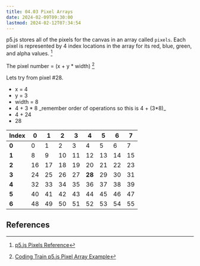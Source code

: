 ```yaml
---
title: 04.03 Pixel Arrays
date: 2024-02-09T09:30:00
lastmod: 2024-02-12T07:34:54
---
```


p5.js stores all of the pixels for the canvas in an array called `pixels`. Each pixel is represented by 4 index locations in the array for its red, blue, green, and alpha values. [^p5js-pixels]

The pixel number = (x + y \* width) [^train-pixels]

Lets try from pixel #28.

- x = 4
- y = 3
- width = 8
- 4 + 3 * 8 \_remember order of operations so this is 4 + (3*8)\_
- 4 + 24
- 28

<div class="responsive-table-markdown">

| Index | 0   | 1   | 2   | 3   | 4      | 5   | 6   | 7   |
| ----- | --- | --- | --- | --- | ------ | --- | --- | --- |
| **0** | 0   | 1   | 2   | 3   | 4      | 5   | 6   | 7   |
| **1** | 8   | 9   | 10  | 11  | 12     | 13  | 14  | 15  |
| **2** | 16  | 17  | 18  | 19  | 20     | 21  | 22  | 23  |
| **3** | 24  | 25  | 26  | 27  | **28** | 29  | 30  | 31  |
| **4** | 32  | 33  | 34  | 35  | 36     | 37  | 38  | 39  |
| **5** | 40  | 41  | 42  | 43  | 44     | 45  | 46  | 47  |
| **6** | 48  | 49  | 50  | 51  | 52     | 53  | 54  | 55  |

</div>

## References

[^p5js-pixels]: [p5.js Pixels Reference](https://p5js.org/reference/#/p5/pixels)
[^train-pixels]: [Coding Train p5.js Pixel Array Example](https://editor.p5js.org/codingtrain/sketches/A92PDk-1z)
